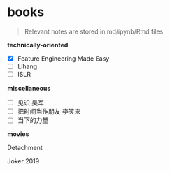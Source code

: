 # books

> Relevant notes are stored in md/ipynb/Rmd files



**technically-oriented**

- [x] Feature Engineering Made Easy
- [ ] Lihang
- [ ] ISLR

**miscellaneous**

- [ ] 见识 吴军
- [ ] 把时间当作朋友 李笑来
- [ ] 当下的力量

**movies**

Detachment

Joker 2019